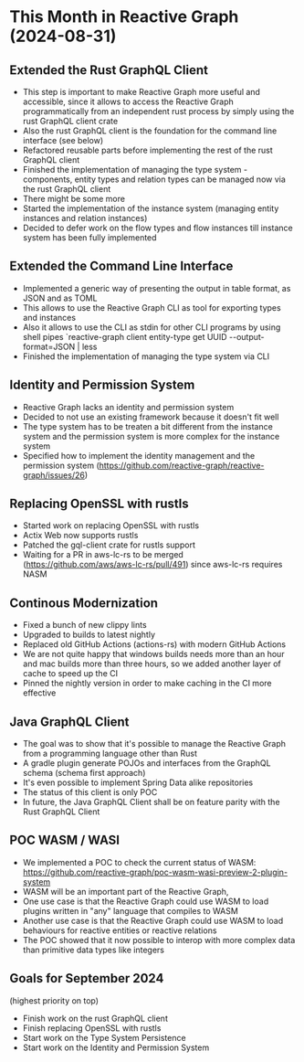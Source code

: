 # This Month in Reactive Graph (2024-08-31)

## Extended the Rust GraphQL Client

* This step is important to make Reactive Graph more useful and accessible, since it allows to access the Reactive Graph programmatically from an independent rust process by simply using the rust GraphQL client crate
* Also the rust GraphQL client is the foundation for the command line interface (see below)
* Refactored reusable parts before implementing the rest of the rust GraphQL client
* Finished the implementation of managing the type system - components, entity types and relation types can be managed now via the rust GraphQL client
* There might be some more 
* Started the implementation of the instance system (managing entity instances and relation instances)
* Decided to defer work on the flow types and flow instances till instance system has been fully implemented

## Extended the Command Line Interface

* Implemented a generic way of presenting the output in table format, as JSON and as TOML
* This allows to use the Reactive Graph CLI as tool for exporting types and instances
* Also it allows to use the CLI as stdin for other CLI programs by using shell pipes `reactive-graph client entity-type get UUID --output-format=JSON | less
* Finished the implementation of managing the type system via CLI

## Identity and Permission System

* Reactive Graph lacks an identity and permission system
* Decided to not use an existing framework because it doesn't fit well
* The type system has to be treaten a bit different from the instance system and the permission system is more complex for the instance system
* Specified how to implement the identity management and the permission system (https://github.com/reactive-graph/reactive-graph/issues/26)

## Replacing OpenSSL with rustls

* Started work on replacing OpenSSL with rustls
* Actix Web now supports rustls
* Patched the gql-client crate for rustls support
* Waiting for a PR in aws-lc-rs to be merged (https://github.com/aws/aws-lc-rs/pull/491) since aws-lc-rs requires NASM

## Continous Modernization

* Fixed a bunch of new clippy lints
* Upgraded to builds to latest nightly
* Replaced old GitHub Actions (actions-rs) with modern GitHub Actions
* We are not quite happy that windows builds needs more than an hour and mac builds more than three hours, so we added another layer of cache to speed up the CI
* Pinned the nightly version in order to make caching in the CI more effective

## Java GraphQL Client

* The goal was to show that it's possible to manage the Reactive Graph from a programming language other than Rust
* A gradle plugin generate POJOs and interfaces from the GraphQL schema (schema first approach)
* It's even possible to implement Spring Data alike repositories
* The status of this client is only POC
* In future, the Java GraphQL Client shall be on feature parity with the Rust GraphQL Client

## POC WASM / WASI

* We implemented a POC to check the current status of WASM: https://github.com/reactive-graph/poc-wasm-wasi-preview-2-plugin-system
* WASM will be an important part of the Reactive Graph,
* One use case is that the Reactive Graph could use WASM to load plugins written in "any" language that compiles to WASM
* Another use case is that the Reactive Graph could use WASM to load behaviours for reactive entities or reactive relations
* The POC showed that it now possible to interop with more complex data than primitive data types like integers

## Goals for September 2024

(highest priority on top)

* Finish work on the rust GraphQL client
* Finish replacing OpenSSL with rustls
* Start work on the Type System Persistence
* Start work on the Identity and Permission System

